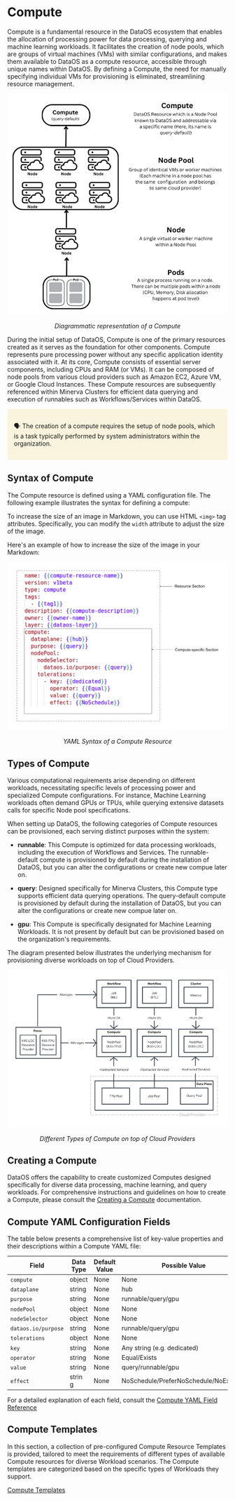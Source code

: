 # Compute

Compute is a fundamental resource in the DataOS ecosystem that enables the allocation of processing power for data processing, querying and machine learning workloads. It facilitates the creation of node pools, which are groups of virtual machines (VMs) with similar configurations, and makes them available to DataOS as a compute resource, accessible through unique names within DataOS. By defining a Compute, the need for manually specifying individual VMs for provisioning is eliminated, streamlining resource management.

<center>

![Diagrammatic representation of a Compute](./compute/compute.png)

</center>

<center>
<i>Diagrammatic representation of a Compute</i></center>

During the initial setup of DataOS, Compute is one of the primary resources created as it serves as the foundation for other components. Compute represents pure processing power without any specific application identity associated with it. At its core, Compute consists of essential server components, including CPUs and RAM (or VMs). It can be composed of node pools from various cloud providers such as Amazon EC2, Azure VM, or Google Cloud Instances. These Compute resources are subsequently referenced within Minerva Clusters for efficient data querying and execution of runnables such as Workflows/Services within DataOS.

<aside style="background-color:#FAF3DD; padding:15px; border-radius:5px;">

🗣️  The creation of a compute requires the setup of node pools, which is a task typically performed by system administrators within the organization.
</aside>

## Syntax of Compute

The Compute resource is defined using a YAML configuration file. The following example illustrates the syntax for defining a compute:

To increase the size of an image in Markdown, you can use HTML `<img>` tag attributes. Specifically, you can modify the `width` attribute to adjust the size of the image.

Here's an example of how to increase the size of the image in your Markdown:


<center>

![Syntax of a Compute](./compute/compute_syntax.png)

<i>YAML Syntax of a Compute Resource</i></center>

## Types of Compute

Various computational requirements arise depending on different workloads, necessitating specific levels of processing power and specialized Compute configurations. For instance, Machine Learning workloads often demand GPUs or TPUs, while querying extensive datasets calls for specific Node pool specifications.

When setting up DataOS, the following categories of Compute resources can be provisioned, each serving distinct purposes within the system:

- **runnable**: This Compute is optimized for data processing workloads, including the execution of Workflows and Services. The runnable-default compute is provisioned by default during the installation of DataOS, but you can alter the configurations or create new compue later on.

- **query**: Designed specifically for Minerva Clusters, this Compute type supports efficient data querying operations. The query-default compute is provisioned by default during the installation of DataOS, but you can alter the configurations or create new compue later on.

- **gpu**: This Compute is specifically designated for Machine Learning Workloads. It is not present by default but can be provisioned based on the organization's requirements.

The diagram presented below illustrates the underlying mechanism for provisioning diverse workloads on top of Cloud Providers.

![Provisioning Diverse Worloads on top of Compute resource](./compute/untitled.png)

<center>

<i>Different Types of Compute on top of Cloud Providers</i>

</center>

## Creating a Compute

DataOS offers the capability to create customized Computes designed specifically for diverse data processing, machine learning, and query workloads. For comprehensive instructions and guidelines on how to create a Compute, please consult the [Creating a Compute](./compute/creating_a_compute.md) documentation.

## Compute YAML Configuration Fields

The table below presents a comprehensive list of key-value properties and their descriptions within a Compute YAML file:

<center>

| Field | Data Type | Default Value | Possible Value | Requirement |
| --- | --- | --- | --- | --- |
| `compute` | object | None | None | Mandatory |
| `dataplane` | string | None | hub | Mandatory |
| `purpose` | string | None | runnable/query/gpu | Mandatory |
| `nodePool` | object | None | None | Mandatory  |
| `nodeSelector` | object | None | None | Mandatory |
| `dataos.io/purpose` | string | None | runnable/query/gpu | Mandatory |
| `tolerations` | object | None | None | Mandatory |
| `key` | string | None | Any string (e.g. dedicated) | Mandatory |
| `operator` | string | None | Equal/Exists | Mandatory  |
| `value` | string | None | query/runnable/gpu | Mandatory |
| `effect` | strin  g | None | NoSchedule/PreferNoSchedule/NoExecute | Mandatory |

</center>

For a detailed explanation of each field, consult the [Compute YAML Field Reference](./compute/compute_yaml_field_reference.md)

## Compute Templates

In this section, a collection of pre-configured Compute Resource Templates is provided, tailored to meet the requirements of different types of available Compute resources for diverse Workload scenarios. The Compute templates are categorized based on the specific types of Workloads they support.

[Compute Templates](./compute/compute_templates.md)
